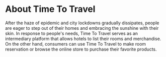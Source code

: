 # About Time To Travel
After the haze of epidemic and city lockdowns gradually dissipates, people are eager to step out of their homes and embracing the sunshine with their skin. In response to people's needs, Time To Travel serves as an intermediary platform that allows hotels to list their rooms and merchandise. On the other hand, consumers can use Time To Travel to make room reservation or browse the online store to purchase their favorite products.
